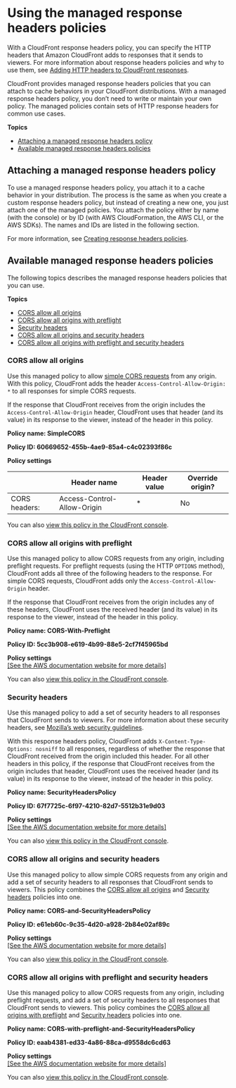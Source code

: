 # Using the managed response headers policies<a name="using-managed-response-headers-policies"></a>

With a CloudFront response headers policy, you can specify the HTTP headers that Amazon CloudFront adds to responses that it sends to viewers\. For more information about response headers policies and why to use them, see [Adding HTTP headers to CloudFront responses](adding-response-headers.md)\.

CloudFront provides managed response headers policies that you can attach to cache behaviors in your CloudFront distributions\. With a managed response headers policy, you don’t need to write or maintain your own policy\. The managed policies contain sets of HTTP response headers for common use cases\.

**Topics**
+ [Attaching a managed response headers policy](#attaching-managed-response-headers-policies)
+ [Available managed response headers policies](#available-managed-response-headers-policies)

## Attaching a managed response headers policy<a name="attaching-managed-response-headers-policies"></a>

To use a managed response headers policy, you attach it to a cache behavior in your distribution\. The process is the same as when you create a custom response headers policy, but instead of creating a new one, you just attach one of the managed policies\. You attach the policy either by name \(with the console\) or by ID \(with AWS CloudFormation, the AWS CLI, or the AWS SDKs\)\. The names and IDs are listed in the following section\.

For more information, see [Creating response headers policies](creating-response-headers-policies.md)\.

## Available managed response headers policies<a name="available-managed-response-headers-policies"></a>

The following topics describes the managed response headers policies that you can use\.

**Topics**
+ [CORS allow all origins](#managed-response-headers-policies-cors)
+ [CORS allow all origins with preflight](#managed-response-headers-policies-cors-preflight)
+ [Security headers](#managed-response-headers-policies-security)
+ [CORS allow all origins and security headers](#managed-response-headers-policies-cors-security)
+ [CORS allow all origins with preflight and security headers](#managed-response-headers-policies-cors-preflight-security)

### CORS allow all origins<a name="managed-response-headers-policies-cors"></a>

Use this managed policy to allow [simple CORS requests](https://developer.mozilla.org/en-US/docs/Web/HTTP/CORS#simple_requests) from any origin\. With this policy, CloudFront adds the header `Access-Control-Allow-Origin: *` to all responses for simple CORS requests\.

If the response that CloudFront receives from the origin includes the `Access-Control-Allow-Origin` header, CloudFront uses that header \(and its value\) in its response to the viewer, instead of the header in this policy\.

**Policy name: SimpleCORS**

**Policy ID: 60669652\-455b\-4ae9\-85a4\-c4c02393f86c**


**Policy settings**  

|  | Header name | Header value | Override origin? | 
| --- | --- | --- | --- | 
| CORS headers: | Access\-Control\-Allow\-Origin | \* | No | 

You can also [view this policy in the CloudFront console](https://console.aws.amazon.com/cloudfront/v3/home#/policies/responseHeaders/60669652-455b-4ae9-85a4-c4c02393f86c)\.

### CORS allow all origins with preflight<a name="managed-response-headers-policies-cors-preflight"></a>

Use this managed policy to allow CORS requests from any origin, including preflight requests\. For preflight requests \(using the HTTP `OPTIONS` method\), CloudFront adds all three of the following headers to the response\. For simple CORS requests, CloudFront adds only the `Access-Control-Allow-Origin` header\.

If the response that CloudFront receives from the origin includes any of these headers, CloudFront uses the received header \(and its value\) in its response to the viewer, instead of the header in this policy\.

**Policy name: CORS\-With\-Preflight**

**Policy ID: 5cc3b908\-e619\-4b99\-88e5\-2cf7f45965bd**


**Policy settings**  
[\[See the AWS documentation website for more details\]](http://docs.aws.amazon.com/AmazonCloudFront/latest/DeveloperGuide/using-managed-response-headers-policies.html)

You can also [view this policy in the CloudFront console](https://console.aws.amazon.com/cloudfront/v3/home#/policies/responseHeaders/5cc3b908-e619-4b99-88e5-2cf7f45965bd)\.

### Security headers<a name="managed-response-headers-policies-security"></a>

Use this managed policy to add a set of security headers to all responses that CloudFront sends to viewers\. For more information about these security headers, see [Mozilla’s web security guidelines](https://infosec.mozilla.org/guidelines/web_security)\.

With this response headers policy, CloudFront adds `X-Content-Type-Options: nosniff` to all responses, regardless of whether the response that CloudFront received from the origin included this header\. For all other headers in this policy, if the response that CloudFront receives from the origin includes that header, CloudFront uses the received header \(and its value\) in its response to the viewer, instead of the header in this policy\.

**Policy name: SecurityHeadersPolicy**

**Policy ID: 67f7725c\-6f97\-4210\-82d7\-5512b31e9d03**


**Policy settings**  
[\[See the AWS documentation website for more details\]](http://docs.aws.amazon.com/AmazonCloudFront/latest/DeveloperGuide/using-managed-response-headers-policies.html)

You can also [view this policy in the CloudFront console](https://console.aws.amazon.com/cloudfront/v3/home#/policies/responseHeaders/67f7725c-6f97-4210-82d7-5512b31e9d03)\.

### CORS allow all origins and security headers<a name="managed-response-headers-policies-cors-security"></a>

Use this managed policy to allow simple CORS requests from any origin and add a set of security headers to all responses that CloudFront sends to viewers\. This policy combines the [CORS allow all origins](#managed-response-headers-policies-cors) and [Security headers](#managed-response-headers-policies-security) policies into one\.

**Policy name: CORS\-and\-SecurityHeadersPolicy**

**Policy ID: e61eb60c\-9c35\-4d20\-a928\-2b84e02af89c**


**Policy settings**  
[\[See the AWS documentation website for more details\]](http://docs.aws.amazon.com/AmazonCloudFront/latest/DeveloperGuide/using-managed-response-headers-policies.html)

You can also [view this policy in the CloudFront console](https://console.aws.amazon.com/cloudfront/v3/home#/policies/responseHeaders/e61eb60c-9c35-4d20-a928-2b84e02af89c)\.

### CORS allow all origins with preflight and security headers<a name="managed-response-headers-policies-cors-preflight-security"></a>

Use this managed policy to allow CORS requests from any origin, including preflight requests, and add a set of security headers to all responses that CloudFront sends to viewers\. This policy combines the [CORS allow all origins with preflight](#managed-response-headers-policies-cors-preflight) and [Security headers](#managed-response-headers-policies-security) policies into one\.

**Policy name: CORS\-with\-preflight\-and\-SecurityHeadersPolicy**

**Policy ID: eaab4381\-ed33\-4a86\-88ca\-d9558dc6cd63**


**Policy settings**  
[\[See the AWS documentation website for more details\]](http://docs.aws.amazon.com/AmazonCloudFront/latest/DeveloperGuide/using-managed-response-headers-policies.html)

You can also [view this policy in the CloudFront console](https://console.aws.amazon.com/cloudfront/v3/home#/policies/responseHeaders/eaab4381-ed33-4a86-88ca-d9558dc6cd63)\.